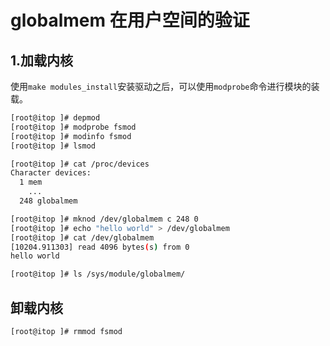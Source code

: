 # globalmem 在用户空间的验证

## 1.加载内核
使用`make modules_install`安装驱动之后，可以使用`modprobe`命令进行模块的装载。

```bash
[root@itop ]# depmod
[root@itop ]# modprobe fsmod
[root@itop ]# modinfo fsmod
[root@itop ]# lsmod

[root@itop ]# cat /proc/devices
Character devices:
  1 mem
    ... 
  248 globalmem

[root@itop ]# mknod /dev/globalmem c 248 0
[root@itop ]# echo "hello world" > /dev/globalmem 
[root@itop ]# cat /dev/globalmem 
[10204.911303] read 4096 bytes(s) from 0 
hello world 

[root@itop ]# ls /sys/module/globalmem/
```


## 卸载内核

```bash
[root@itop ]# rmmod fsmod
```
